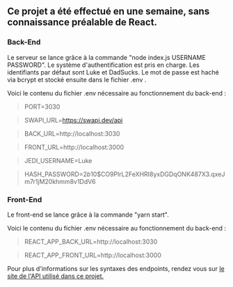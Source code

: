 ## Ce projet a été effectué en une semaine, sans connaissance préalable de React.

### Back-End

Le serveur se lance grâce à la commande "node index.js USERNAME PASSWORD". 
Le système d'authentification est pris en charge. Les identifiants par défaut sont Luke et DadSucks.
Le mot de passe est haché via bcrypt et stocké ensuite dans le fichier .env .

Voici le contenu du fichier .env nécessaire au fonctionnement du back-end :

> PORT=3030

> SWAPI_URL=https://swapi.dev/api

> BACK_URL=http://localhost:3030

> FRONT_URL=http://localhost:3000

> JEDI_USERNAME=Luke

> HASH_PASSWORD=$2b$10$CO9PlrL2FeXHRI8yxDGDqONK487X3.qxeJm7r1jM20khmm8v1DdV6

### Front-End

Le front-end se lance grâce à la commande "yarn start".

Voici le contenu du fichier .env nécessaire au fonctionnement du back-end :

> REACT_APP_BACK_URL=http://localhost:3030

> REACT_APP_FRONT_URL=http://localhost:3000

Pour plus d'informations sur les syntaxes des endpoints, rendez vous sur [le site de l'API utilisé dans ce projet.](https://swapi.dev/)
